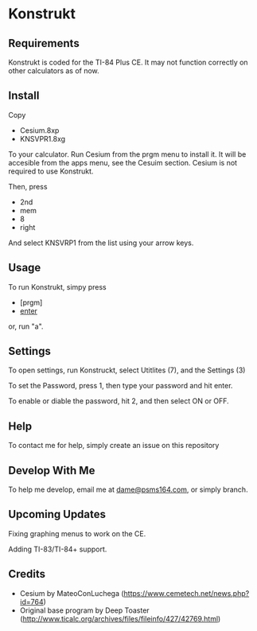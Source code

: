 # Konstrukt
## Requirements

Konstrukt is coded for the TI-84 Plus CE. It may not function correctly on other calculators as of now.

## Install 
Copy 
  - Cesium.8xp
  - KNSVPR1.8xg

To your calculator.
Run Cesium from the prgm menu to install it. It will be accesible from the apps menu, see the Cesuim section.
Cesium is not required to use Konstrukt.

Then, press 
  - 2nd
  - mem
  - 8
  - right

And select KNSVRP1 from the list using your arrow keys. 

## Usage

To run Konstrukt, simpy press 
  - [prgm]
  - [enter](x2)
  
or, run "a".
  
## Settings
To open settings, run Konstruckt, select Utitlites (7), and the Settings (3)

To set the Password, press 1, then type your password and hit enter.

To enable or diable the password, hit 2, and then select ON or OFF.

## Help

To contact me for help, simply create an issue on this repository

## Develop With Me

To help me develop, email me at dame@psms164.com, or simply branch.

## Upcoming Updates

Fixing graphing menus to work on the CE.

Adding TI-83/TI-84+ support.

## Credits

  - Cesium by MateoConLuchega (https://www.cemetech.net/news.php?id=764)
  - Original base program by Deep Toaster (http://www.ticalc.org/archives/files/fileinfo/427/42769.html)
